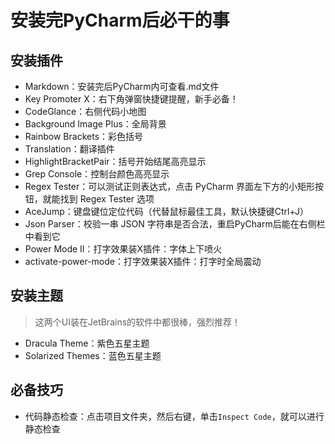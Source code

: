 # 安装完PyCharm后必干的事

## 安装插件

* Markdown：安装完后PyCharm内可查看.md文件
* Key Promoter X：右下角弹窗快捷键提醒，新手必备！
* CodeGlance：右侧代码小地图
* Background Image Plus：全局背景
* Rainbow Brackets：彩色括号
* Translation：翻译插件
* HighlightBracketPair：括号开始结尾高亮显示
* Grep Console：控制台颜色高亮显示
* Regex Tester：可以测试正则表达式，点击 PyCharm 界面左下方的小矩形按钮，就能找到 Regex Tester 选项
* AceJump：键盘键位定位代码（代替鼠标最佳工具，默认快捷键Ctrl+J）
* Json Parser：校验一串 JSON 字符串是否合法，重启PyCharm后能在右侧栏中看到它
* Power Mode II：打字效果装X插件：字体上下喷火
* activate-power-mode：打字效果装X插件：打字时全局震动

## 安装主题

>这两个UI装在JetBrains的软件中都很棒，强烈推荐！

* Dracula Theme：紫色五星主题
* Solarized Themes：蓝色五星主题

## 必备技巧

* 代码静态检查：点击项目文件夹，然后右键，单击`Inspect Code`，就可以进行静态检查
